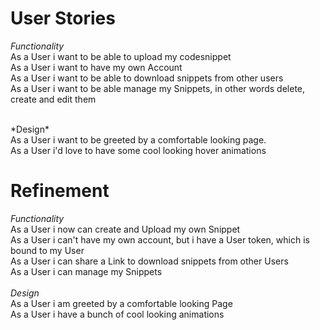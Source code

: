 # User Stories

*Functionality*<br>
As a User i want to be able to upload my codesnippet <br>
As a User i want to have my own Account<br>
As a User i want to be able to download snippets from other users<br>
As a User i want to be able manage my Snippets, in other words delete, create and edit them<br>

<br>
*Design*<br>
As a User i want to be greeted by a comfortable looking page.<br>
As a User i'd love to have some cool looking hover animations<br>

# Refinement

*Functionality*<br>
As a User i now can create and Upload my own Snippet<br>
As a User i can't have my own account, but i have a User token, which is bound to my User<br>
As a User i can share a Link to download snippets from other Users<br>
As a User i can manage my Snippets<br>
<br>
*Design*<br>
As a User i am greeted by a comfortable looking Page<br>
As a User i have a bunch of cool looking animations<br>
